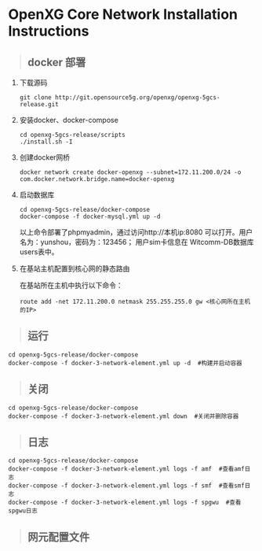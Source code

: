 # OpenXG Core Network Installation Instructions



> ## docker 部署

1. 下载源码

   ```shell
   git clone http://git.opensource5g.org/openxg/openxg-5gcs-release.git
   ```

2. 安装docker、docker-compose

   ```shell
   cd openxg-5gcs-release/scripts
   ./install.sh -I
   ```

3. 创建docker网桥

   ```shell
   docker network create docker-openxg --subnet=172.11.200.0/24 -o com.docker.network.bridge.name=docker-openxg
   ```

4. 启动数据库

   ```shell
   cd openxg-5gcs-release/docker-compose
   docker-compose -f docker-mysql.yml up -d
   ```
   以上命令部署了phpmyadmin，通过访问http://本机ip:8080 可以打开。用户名为：yunshou，密码为：123456；
   用户sim卡信息在 Witcomm-DB数据库 users表中。

5. 在基站主机配置到核心网的静态路由

   在基站所在主机中执行以下命令：

   ```shell
   route add -net 172.11.200.0 netmask 255.255.255.0 gw <核心网所在主机的IP>
   ```



> ## 运行

```shell
cd openxg-5gcs-release/docker-compose
docker-compose -f docker-3-network-element.yml up -d  #构建并启动容器
```



> ## 关闭

```shell
cd openxg-5gcs-release/docker-compose
docker-compose -f docker-3-network-element.yml down  #关闭并删除容器
```



> ## 日志

```shell
cd openxg-5gcs-release/docker-compose
docker-compose -f docker-3-network-element.yml logs -f amf  #查看amf日志
docker-compose -f docker-3-network-element.yml logs -f smf  #查看smf日志
docker-compose -f docker-3-network-element.yml logs -f spgwu  #查看spgwu日志
```



> ## 网元配置文件


